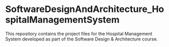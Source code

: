 # SoftwareDesignAndArchitecture_HospitalManagementSystem
This repository contains the project files for the Hospital Management System developed as part of the Software Design &amp; Architecture course.
